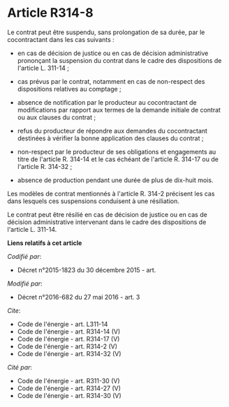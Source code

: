 # Article R314-8

Le contrat peut être suspendu, sans prolongation de sa durée, par le cocontractant dans les cas suivants :

- en cas de décision de justice ou en cas de décision administrative prononçant la suspension du contrat dans le cadre des
dispositions de l'article L. 311-14 ;

- cas prévus par le contrat, notamment en cas de non-respect des dispositions relatives au comptage ;

- absence de notification par le producteur au cocontractant de modifications par rapport aux termes de la demande initiale
de contrat ou aux clauses du contrat ;

- refus du producteur de répondre aux demandes du cocontractant destinées à vérifier la bonne application des clauses du
contrat ;

- non-respect par le producteur de ses obligations et engagements au titre de l'article R. 314-14 et le cas échéant de
l'article R. 314-17 ou de l'article R. 314-32 ;

- absence de production pendant une durée de plus de dix-huit mois. 

Les modèles de contrat mentionnés à l'article R. 314-2 précisent les cas dans lesquels ces suspensions conduisent à une
résiliation. 

Le contrat peut être résilié en cas de décision de justice ou en cas de décision administrative intervenant dans le cadre des
dispositions de l'article L. 311-14.

**Liens relatifs à cet article**

_Codifié par_:

  - Décret n°2015-1823 du 30 décembre 2015 - art.

_Modifié par_:

  - Décret n°2016-682 du 27 mai 2016 - art. 3

_Cite_:

  - Code de l'énergie - art. L311-14
  - Code de l'énergie - art. R314-14 (V)
  - Code de l'énergie - art. R314-17 (V)
  - Code de l'énergie - art. R314-2 (V)
  - Code de l'énergie - art. R314-32 (V)

_Cité par_:

  - Code de l'énergie - art. R311-30 (V)
  - Code de l'énergie - art. R314-27 (V)
  - Code de l'énergie - art. R314-30 (V)
